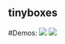 ## tinyboxes

#Demos:
<img src = "https://i.postimg.cc/d3tPpnZC/Wrecking-Ball-Screenshot.gif">
<img src = "https://i.postimg.cc/XJgkTwTS/Driving-Screenshot.gif">

